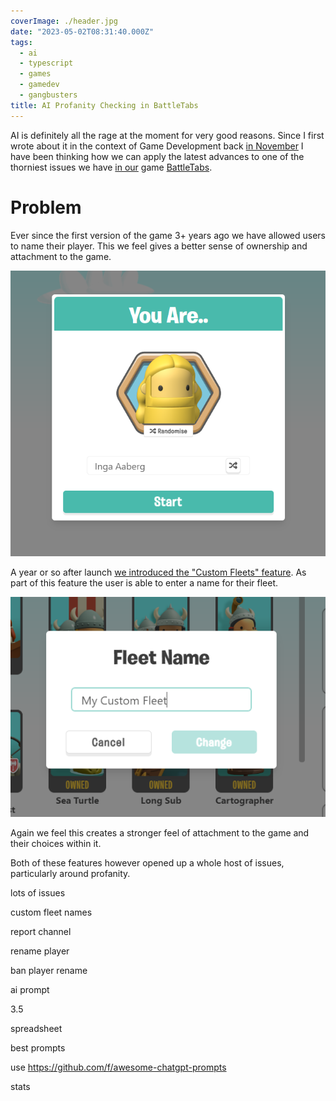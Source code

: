 ```yaml
---
coverImage: ./header.jpg
date: "2023-05-02T08:31:40.000Z"
tags:
  - ai
  - typescript
  - games
  - gamedev
  - gangbusters
title: AI Profanity Checking in BattleTabs
---
```


AI is definitely all the rage at the moment for very good reasons. Since I first wrote about it in the context of Game Development back [in November](https://mikecann.co.uk/posts/ai-and-the-future-of-game-development) I have been thinking how we can apply the latest advances to one of the thorniest issues we have [in our](https://gangbusters.io/) game [BattleTabs](https://battletabs.io/).

<!-- more -->

# Problem

Ever since the first version of the game 3+ years ago we have allowed users to name their player. This we feel gives a better sense of ownership and attachment to the game.

[![](./signup.png)](./signup.png)

A year or so after launch [we introduced the "Custom Fleets" feature](https://mikecann.co.uk/posts/battletabs-ships-and-fleets-update). As part of this feature the user is able to enter a name for their fleet.

[![](./fleet-name.png)](./fleet-name.png)

Again we feel this creates a stronger feel of attachment to the game and their choices within it. 

Both of these features however opened up a whole host of issues, particularly around profanity. 



lots of issues

custom fleet names

report channel

rename player

ban player rename

ai prompt

3.5

spreadsheet

best prompts

use https://github.com/f/awesome-chatgpt-prompts

stats

